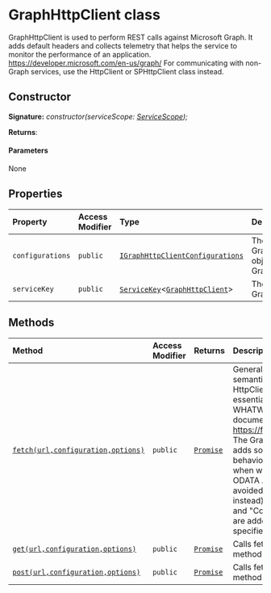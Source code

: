 # GraphHttpClient class







GraphHttpClient is used to perform REST calls against Microsoft Graph. It adds default headers and collects telemetry that helps the service to monitor the performance of an application. https://developer.microsoft.com/en-us/graph/ For communicating with non-Graph services, use the HttpClient or SPHttpClient class instead.


## Constructor


**Signature:** _constructor(serviceScope: [ServiceScope](../../sp-core-library.api/class/servicescope.md));_

**Returns**: 



#### Parameters
None


## Properties

| Property	   | Access Modifier | Type	| Description|
|:-------------|:----|:-------|:-----------|
|`configurations`     | `public` | [`IGraphHttpClientConfigurations`](../../sp-http.api/interface/igraphhttpclientconfigurations.md) | The standard predefined GraphHttpClientConfiguration objects for use with the GraphHttpClient class. |
|`serviceKey`     | `public` | [`ServiceKey`](../../sp-core-library.api/class/servicekey.md)<[`GraphHttpClient`](../../sp-http.api/class/graphhttpclient.md)> | The service key for GraphHttpClient. |




## Methods

| Method	   | Access Modifier | Returns	| Description|
|:-------------|:----|:-------|:-----------|
|[`fetch(url,configuration,options)`](fetch-graphhttpclient.md)     | `public` | [`Promise`](../../es6-promise.api/class/promise.md)<GraphHttpClientResponse> | Generally, the parameters and semantics for HttpClient.fetch() are essentially the same as the WHATWG API standard that is documented here: https://fetch.spec.whatwg.org/ The GraphHttpClient subclass adds some additional behaviors that are convenient when working with SharePoint ODATA API's (which can be avoided by using HttpClient instead): - Default "Accept" and "Content-Type" headers are added if not explicitly specified. |
|[`get(url,configuration,options)`](get-graphhttpclient.md)     | `public` | [`Promise`](../../es6-promise.api/class/promise.md)<GraphHttpClientResponse> | Calls fetch(), but sets the method to 'GET'. |
|[`post(url,configuration,options)`](post-graphhttpclient.md)     | `public` | [`Promise`](../../es6-promise.api/class/promise.md)<GraphHttpClientResponse> | Calls fetch(), but sets the method to 'POST'. |






